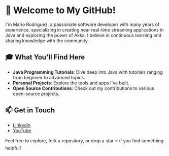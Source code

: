# 👋 Welcome to My GitHub!

I'm Mario Rodriguez, a passionate software developer with many years of experience, specializing in creating near real-time streaming applications in Java and exploring the power of Akka. I believe in continuous learning and sharing knowledge with the community.

## 🎓 What You'll Find Here
- **Java Programming Tutorials**: Dive deep into Java with tutorials ranging from beginner to advanced topics.
- **Personal Projects**: Explore the tools and apps I've built.
- **Open Source Contributions**: Check out my contributions to various open-source projects.

## 📫 Get in Touch
- [LinkedIn](https://www.linkedin.com/in/mario-rodriguez-6488a699/)
- [YouTube](https://www.youtube.com/@JavaDojo1)

Feel free to explore, fork a repository, or drop a star ⭐ if you find something helpful!
